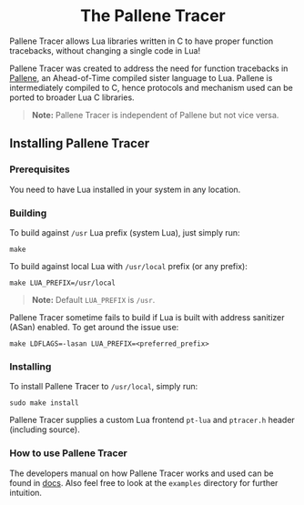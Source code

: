 <h1 align="center">The Pallene Tracer</h1>

Pallene Tracer allows Lua libraries written in C to have proper function tracebacks, without changing a single code in Lua!

Pallene Tracer was created to address the need for function tracebacks in [Pallene](https://github.com/pallene-lang/pallene), an Ahead-of-Time compiled sister language to Lua. Pallene is intermediately compiled to C, hence protocols and mechanism used can be ported to broader Lua C libraries.

> **Note:** Pallene Tracer is independent of Pallene but not vice versa.

## Installing Pallene Tracer

### Prerequisites

You need to have Lua installed in your system in any location.

### Building

To build against `/usr` Lua prefix (system Lua), just simply run:
```
make
```

To build against local Lua with `/usr/local` prefix (or any prefix):
```
make LUA_PREFIX=/usr/local
```

> **Note:** Default `LUA_PREFIX` is `/usr`.

Pallene Tracer sometime fails to build if Lua is built with address sanitizer (ASan) enabled. To get around the issue use: 
```
make LDFLAGS=-lasan LUA_PREFIX=<preferred_prefix>
```

### Installing

To install Pallene Tracer to `/usr/local`, simply run:
```
sudo make install
```

Pallene Tracer supplies a custom Lua frontend `pt-lua` and `ptracer.h` header (including source).

### How to use Pallene Tracer

The developers manual on how Pallene Tracer works and used can be found in [docs](https://github.com/pallene-lang/pallene-tracer/blob/main/docs/MANUAL.md). Also feel free to look at the `examples` directory for further intuition.
